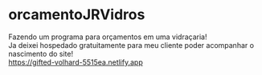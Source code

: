 # orcamentoJRVidros
Fazendo um programa para orçamentos em uma vidraçaria! <br>
Ja deixei hospedado gratuitamente para meu cliente poder acompanhar o nascimento do site! <br>
https://gifted-volhard-5515ea.netlify.app